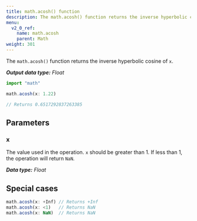```yaml
---
title: math.acosh() function
description: The math.acosh() function returns the inverse hyperbolic cosine of `x`.
menu:
  v2_0_ref:
    name: math.acosh
    parent: Math
weight: 301
---
```


The `math.acosh()` function returns the inverse hyperbolic cosine of `x`.

_**Output data type:** Float_

```js
import "math"

math.acosh(x: 1.22)

// Returns 0.6517292837263385
```

## Parameters

### x
The value used in the operation.
`x` should be greater than 1.
If less than 1, the operation will return `NaN`.

_**Data type:** Float_

## Special cases
```js
math.acosh(x: +Inf) // Returns +Inf
math.acosh(x: <1)   // Returns NaN
math.acosh(x: NaN)  // Returns NaN
```
